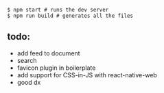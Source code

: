 ```
$ npm start # runs the dev server
$ npm run build # generates all the files
```

## todo:

- add feed to document
- search
- favicon plugin in boilerplate
- add support for CSS-in-JS with react-native-web
- good dx

